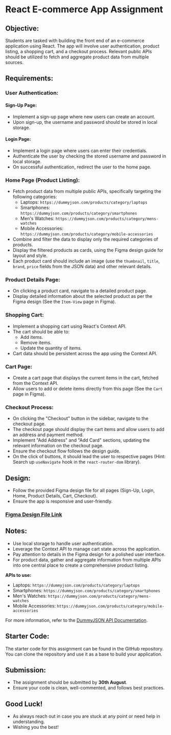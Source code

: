 # React E-commerce App Assignment

## Objective:
Students are tasked with building the front end of an e-commerce application using React. The app will involve user authentication, product listing, a shopping cart, and a checkout process. Relevant public APIs should be utilized to fetch and aggregate product data from multiple sources.

## Requirements:

### User Authentication:

#### Sign-Up Page:
- Implement a sign-up page where new users can create an account.
- Upon sign-up, the username and password should be stored in local storage.

#### Login Page:
- Implement a login page where users can enter their credentials.
- Authenticate the user by checking the stored username and password in local storage.
- On successful authentication, redirect the user to the home page.

### Home Page (Product Listing):
- Fetch product data from multiple public APIs, specifically targeting the following categories:
  - Laptops: `https://dummyjson.com/products/category/laptops`
  - Smartphones: `https://dummyjson.com/products/category/smartphones`
  - Men's Watches: `https://dummyjson.com/products/category/mens-watches`
  - Mobile Accessories: `https://dummyjson.com/products/category/mobile-accessories`
- Combine and filter the data to display only the required categories of products.
- Display the filtered products as cards, using the Figma design guide for layout and style.
- Each product card should include an image (use the `thumbnail`, `title`, `brand`, `price` fields from the JSON data) and other relevant details.

### Product Details Page:
- On clicking a product card, navigate to a detailed product page.
- Display detailed information about the selected product as per the Figma design (See the `Item-View` page in Figma).

### Shopping Cart:
- Implement a shopping cart using React's Context API.
- The cart should be able to:
  - Add items.
  - Remove items.
  - Update the quantity of items.
- Cart data should be persistent across the app using the Context API.

### Cart Page:
- Create a cart page that displays the current items in the cart, fetched from the Context API.
- Allow users to add or delete items directly from this page (See the `Cart` page in Figma).

### Checkout Process:
- On clicking the "Checkout" button in the sidebar, navigate to the checkout page.
- The checkout page should display the cart items and allow users to add an address and payment method.
- Implement "Add Address" and "Add Card" sections, updating the relevant information on the checkout page.
- Ensure the checkout flow follows the design guide.
- On the click of buttons, it should lead the user to respective pages (Hint: Search up `useNavigate` hook in the `react-router-dom` library).

## Design:
- Follow the provided Figma design file for all pages (Sign-Up, Login, Home, Product Details, Cart, Checkout).
- Ensure the app is responsive and user-friendly.

### [Figma Design File Link](https://www.figma.com/design/JAb0jDJx55BFmKpgOYvEX4/E-Commerce-Store---Final-Project?node-id=0-1&t=buT9nzwYIXxTIa7P-1)

## Notes:
- Use local storage to handle user authentication.
- Leverage the Context API to manage cart state across the application.
- Pay attention to details in the Figma design for a polished user interface.
- For product data, gather and aggregate information from multiple APIs into one central place to create a comprehensive product listing.

**APIs to use:**
- Laptops: `https://dummyjson.com/products/category/laptops`
- Smartphones: `https://dummyjson.com/products/category/smartphones`
- Men's Watches: `https://dummyjson.com/products/category/mens-watches`
- Mobile Accessories: `https://dummyjson.com/products/category/mobile-accessories`

For more information, refer to the [DummyJSON API Documentation](https://dummyjson.com/products/).

## Starter Code:
The starter code for this assignment can be found in the GitHub repository. You can clone the repository and use it as a base to build your application.

## Submission:
- The assignment should be submitted by **30th August**.
- Ensure your code is clean, well-commented, and follows best practices.

## Good Luck!
- As always reach out in case you are stuck at any point or need help in understanding.
- Wishing you the best!


